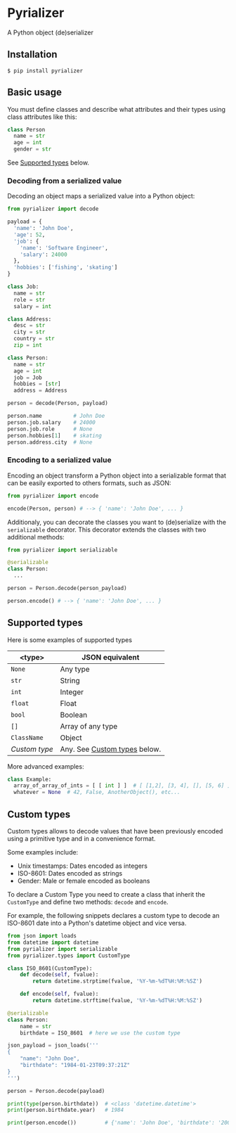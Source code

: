 # Pyrializer

A Python object (de)serializer

## Installation

~~~
$ pip install pyrializer
~~~

## Basic usage

You must define classes and describe what attributes and their types using
class attributes like this:

~~~ python
class Person
  name = str
  age = int
  gender = str
~~~

See [Supported types](#supported-types) below.


### Decoding from a serialized value

Decoding an object maps a serialized value into a Python object:

~~~ python
from pyrializer import decode

payload = {
  'name': 'John Doe',
  'age': 52,
  'job': {
    'name': 'Software Engineer',
    'salary': 24000
  },
  'hobbies': ['fishing', 'skating']
}

class Job:
  name = str
  role = str
  salary = int

class Address:
  desc = str
  city = str
  country = str
  zip = int

class Person:
  name = str
  age = int
  job = Job
  hobbies = [str]
  address = Address

person = decode(Person, payload)

person.name          # John Doe
person.job.salary    # 24000
person.job.role      # None
person.hobbies[1]    # skating
person.address.city  # None
~~~


### Encoding to a serialized value

Encoding an object transform a Python object into a serializable format that can
be easily exported to others formats, such as JSON:

~~~ python
from pyrializer import encode

encode(Person, person) # --> { 'name': 'John Doe', ... }
~~~

Additionaly, you can decorate the classes you want to (de)serialize with the
```serializable``` decorator. This decorator extends the classes with two
additional methods:

~~~ python
from pyrializer import serializable

@serializable
class Person:
  ...

person = Person.decode(person_payload)

person.encode() # --> { 'name': 'John Doe', ... }
~~~


## Supported types

Here is some examples of supported types

| \<type>       | JSON equivalent                               |
|---------------|-----------------------------------------------|
| `None`        | Any type                                      |
| `str`         | String                                        |
| `int`         | Integer                                       |
| `float`       | Float                                         |
| `bool`        | Boolean                                       |
| `[]`          | Array of any type                             |
| `ClassName`   | Object                                        |
| _Custom type_ | Any. See [Custom types](#custom-types) below. |

More advanced examples:

~~~ python
class Example:
  array_of_array_of_ints = [ [ int ] ]  # [ [1,2], [3, 4], [], [5, 6] ]
  whatever = None  # 42, False, AnotherObject(), etc...
~~~


## Custom types

Custom types allows to decode values that have been previously encoded using a
primitive type and in a convenience format.

Some examples include:
- Unix timestamps: Dates encoded as integers
- ISO-8601: Dates encoded as strings
- Gender: Male or female encoded as booleans

To declare a Custom Type you need to create a class that inherit the `CustomType`
and define two methods: `decode` and `encode`.

For example, the following snippets declares a custom type to decode an ISO-8601
date into a Python's datetime object and vice versa.

~~~ python
from json import loads
from datetime import datetime
from pyrializer import serializable
from pyrializer.types import CustomType

class ISO_8601(CustomType):
    def decode(self, fvalue):
        return datetime.strptime(fvalue, '%Y-%m-%dT%H:%M:%SZ')

    def encode(self, fvalue):
        return datetime.strftime(fvalue, '%Y-%m-%dT%H:%M:%SZ')

@serializable
class Person:
    name = str
    birthdate = ISO_8601  # here we use the custom type

json_payload = json_loads('''
{
    "name": "John Doe",
    "birthdate": "1984-01-23T09:37:21Z"
}
''')

person = Person.decode(payload)

print(type(person.birthdate))  # <class 'datetime.datetime'>
print(person.birthdate.year)   # 1984

print(person.encode())         # {'name': 'John Doe', 'birthdate': '2000-01-23T09:37:21Z'}
~~~
